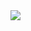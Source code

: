 <img src="https://media.discordapp.net/attachments/1045717032349474886/1137200300281843783/dffg51f-9800b06a-cbad-4dbe-bafc-ffc36ee49abf.gif"/>
